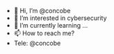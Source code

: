 - 👋 Hi, I’m @concobe
- 👀 I’m interested in cybersecurity
- 🌱 I’m currently learning ...
- 📫 How to reach me?
- Tele: @concobe

<!---
concobexgr/concobexgr is a ✨ special ✨ repository because its `README.md` (this file) appears on your GitHub profile.
You can click the Preview link to take a look at your changes.
--->
